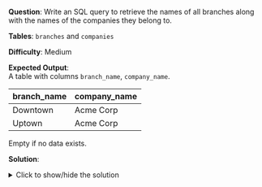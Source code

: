 **Question**: Write an SQL query to retrieve the names of all branches along with the names of the companies they belong to.

**Tables**: `branches` and `companies`

**Difficulty**: Medium

**Expected Output**:  
A table with columns `branch_name`, `company_name`.

| branch_name | company_name |
|-------------|--------------|
| Downtown    | Acme Corp    |
| Uptown      | Acme Corp    |

Empty if no data exists.

**Solution**:
<details>
<summary>Click to show/hide the solution</summary>

```sql
SELECT b.name AS branch_name, c.name AS company_name
FROM branches b
JOIN companies c ON b.company_id = c.id;
```
</details>